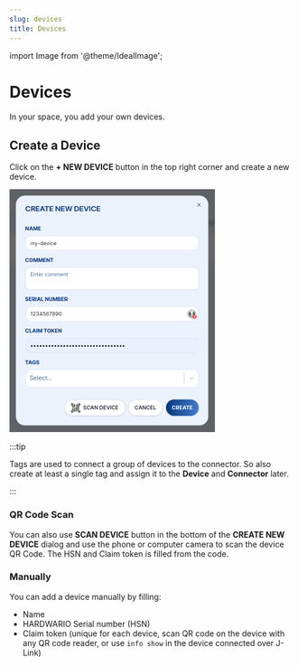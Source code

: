 ```yaml
---
slug: devices
title: Devices
---
```

import Image from '@theme/IdealImage';

# Devices

In your space, you add your own devices.

## Create a Device

Click on the **+&nbsp;NEW DEVICE** button in the top right corner and create a new device.

![](device-create.png)

:::tip

Tags are used to connect a group of devices to the connector. So also create at least a single tag and assign it to the **Device** and **Connector** later.

:::


### QR Code Scan

You can also use **SCAN DEVICE** button in the bottom of the **CREATE NEW DEVICE** dialog and use the phone or computer camera to scan the device QR Code. The HSN and Claim token is filled from the code.

### Manually

You can add a device manually by filling:

- Name
- HARDWARIO Serial number (HSN)
- Claim token (unique for each device, scan QR code on the device with any QR code reader, or use `info show` in the device connected over J-Link)

